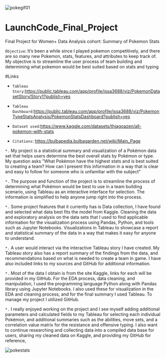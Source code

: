 ![pokegif01](https://user-images.githubusercontent.com/112837360/223698412-8d708bd0-3758-4046-8168-40b3bc9bc20c.gif)
# LaunchCode_Final_Project
Final Project for Women+ Data Analysis cohort: Summary of Pokemon Stats


`Objective`: It’s been a while since I played pokemon competitively, and there are so many new Pokemon, stats, features, and attributes to keep track of. My objective is to streamline the user process of team building and determining what pokemon would be best suited based on stats and typing

#Links

* `Tableau Story`:https://public.tableau.com/app/profile/issa3688/viz/PokemonDatasetStory/Story1?publish=yes

* `Tableau Dashboard`:https://public.tableau.com/app/profile/issa3688/viz/PokemonTypeStatsAnalysis/PokemonStatsDashboard?publish=yes

* `Dataset used`:https://www.kaggle.com/datasets/thiagoazen/all-pokemon-with-stats

* `Citations`: https://bulbapedia.bulbagarden.net/wiki/Main_Page


`*.` My project is a statistical summary and visualization of a Pokémon data set that helps users determine the best overall stats by Pokémon or type. My question asks "What Pokémon have the highest stats and is best suited to creating a team? How can I present this information in a way that is clear and easy to follow for someone who is unfamiliar with the subject"

`*.` The purpose and function of the project is to streamline the process of determining what Pokémon would be best to use in a team building scenario, using Tableau as an interactive interface for selection. The information is simplified to help anyone jump right into the process. 

`*.` Some project features that it currently has is Data collection, I have found and selected what data best fits the model from Kaggle. Cleaning the data and exploratory analysis on the data sets that I used to find applicable information for the visualization process using Pandas, Python, and tools such as Jupyter Notebooks. Visualizations in Tableau to showcase a report and statistical summary of the data in a way that makes it easy for anyone to understand. 

`*.` A user would interact via the interactive Tableau story I have created. My Tableau story also has a report summary of the findings from the data, and recommendations based on what is needed to create a team in game. I have also included links to my sources and GitHub for additional information. 

`*.` Most of the data I obtain is from the site Kaggle, links for each will be provided in my GitHub. For the EDA process, data cleaning, and manipulation, I used the programming language Python along with Pandas library using Jupyter Notebooks. I also used these for visualization in the EDA and cleaning process, and for the final summary I used Tableau. To manage my project I utilized GitHub.

`*.` I really enjoyed working on the project and I see myself adding additional parameters and calculated fields to my Tableau for selecting each individual Pokémon, and additional summaries such as the abilities, move sets, and a correlation value matrix for the resistance and offensive typing. I also want to continue researching and collecting data into a compiled data base for users, sharing my cleaned data on Kaggle, and providing my GitHub for reference,







![pokestats](https://user-images.githubusercontent.com/112837360/223697565-aeaefaff-2269-4c26-bc52-ab36ad389501.gif)





